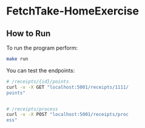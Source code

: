 # FetchTake-HomeExercise

## How to Run 
To run the program perform:
```bash
make run 
```
You can test the endpoints:
```bash
# /receipts/{id}/points
curl -v -X GET "localhost:5001/receipts/1111/
points"


# /receipts/process
curl -v -X POST "localhost:5001/receipts/proc
ess"

```